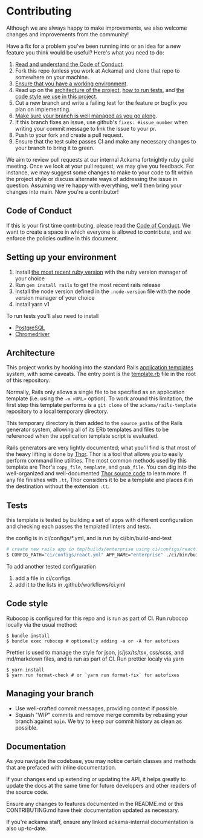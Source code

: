 # Contributing

Although we are always happy to make improvements, we also welcome changes and
improvements from the community!

Have a fix for a problem you've been running into or an idea for a new feature
you think would be useful? Here's what you need to do:

1. [Read and understand the Code of Conduct](#code-of-conduct).
2. Fork this repo (unless you work at Ackama) and clone that repo to somewhere
   on your machine.
3. [Ensure that you have a working environment](#setting-up-your-environment).
4. Read up on the [architecture of the project](#architecture),
   [how to run tests](#tests), and
   [the code style we use in this project](#code-style).
5. Cut a new branch and write a failing test for the feature or bugfix you plan
   on implementing.
6. [Make sure your branch is well managed as you go along](#managing-your-branch).
7. If this branch fixes an issue, use github's `fixes: #issue_number` when
   writing your commit message to link the issue to your pr.
8. Push to your fork and create a pull request.
9. Ensure that the test suite passes CI and make any necessary changes to your
   branch to bring it to green.

We aim to review pull requests at our internal Ackama fortnightly ruby guild
meeting. Once we look at your pull request, we may give you feedback. For
instance, we may suggest some changes to make to your code to fit within the
project style or discuss alternate ways of addressing the issue in question.
Assuming we're happy with everything, we'll then bring your changes into main.
Now you're a contributor!

## Code of Conduct

If this is your first time contributing, please read the [Code of Conduct]. We
want to create a space in which everyone is allowed to contribute, and we
enforce the policies outline in this document.

[code of conduct]:
  https://github.com/ackama/rails-template/blob/main/CODE_OF_CONDUCT.md

## Setting up your environment

1. Install
   [the most recent ruby version](https://www.ruby-lang.org/en/downloads/) with
   the ruby version manager of your choice
2. Run `gem install rails` to get the most recent rails release
3. Install the node version defined in the `.node-version` file with the node
   version manager of your choice
4. Install yarn v1

To run tests you'll also need to install

- [PostgreSQL](https://www.postgresql.org/)
- [Chromedriver](https://chromedriver.chromium.org/)

## Architecture

This project works by hooking into the standard Rails
[application templates](https://guides.rubyonrails.org/rails_application_templates.html)
system, with some caveats. The entry point is the
[template.rb](https://github.com/ackama/rails-template/blob/main/template.rb)
file in the root of this repository.

Normally, Rails only allows a single file to be specified as an application
template (i.e. using the `-m <URL>` option). To work around this limitation, the
first step this template performs is a `git clone` of the
`ackama/rails-template` repository to a local temporary directory.

This temporary directory is then added to the `source_paths` of the Rails
generator system, allowing all of its ERb templates and files to be referenced
when the application template script is evaluated.

Rails generators are very lightly documented; what you'll find is that most of
the heavy lifting is done by [Thor](http://whatisthor.com/). Thor is a tool that
allows you to easily perform command line utilities. The most common methods
used by this template are Thor's `copy_file`, `template`, and `gsub_file`. You
can dig into the well-organized and well-documented
[Thor source code](https://github.com/erikhuda/thor) to learn more. If any file
finishes with `.tt`, Thor considers it to be a template and places it in the
destination without the extension `.tt`.

## Tests

this template is tested by building a set of apps with different configuration
and checking each passes the templated linters and tests.

the config is in ci/configs/\*.yml, and is run by ci/bin/build-and-test

```bash
# create new rails app in tmp/builds/enterprise using ci/configs/react.yml as
$ CONFIG_PATH="ci/configs/react.yml" APP_NAME="enterprise" ./ci/bin/build-and-test
```

To add another tested configuration

1. add a file in ci/configs
2. add it to the lists in .github/workflows/ci.yml

## Code style

Rubocop is configured for this repo and is run as part of CI. Run rubocop
locally via the usual method:

```
$ bundle install
$ bundle exec rubocop # optionally adding -a or -A for autofixes
```

Prettier is used to manage the style for json, js/jsx/ts/tsx, css/scss, and
md/markdown files, and is run as part of CI. Run prettier localy via yarn

```
$ yarn install
$ yarn run format-check # or `yarn run format-fix` for autofixes
```

## Managing your branch

- Use well-crafted commit messages, providing context if possible.
- Squash "WIP" commits and remove merge commits by rebasing your branch against
  `main`. We try to keep our commit history as clean as possible.

## Documentation

As you navigate the codebase, you may notice certain classes and methods that
are prefaced with inline documentation.

If your changes end up extending or updating the API, it helps greatly to update
the docs at the same time for future developers and other readers of the source
code.

Ensure any changes to features documented in the README.md or this
CONTRIBUTING.md have their documentation updated as necessary.

If you're ackama staff, ensure any linked ackama-internal documentation is also
up-to-date.
